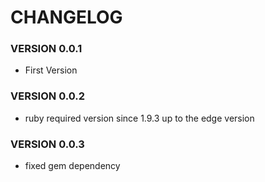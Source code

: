 # CHANGELOG

### VERSION 0.0.1
* First Version

### VERSION 0.0.2
* ruby required version since 1.9.3 up to the edge version

### VERSION 0.0.3
* fixed gem dependency
